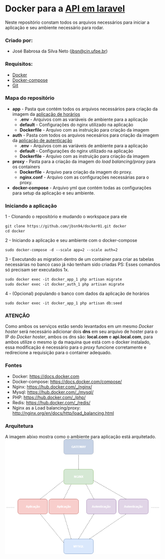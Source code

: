 # Docker para a [API em laravel](https://github.com/IF1007/laravel-horarioaulas.git)

Neste repositório constam todos os arquivos necessários para iniciar a aplicação e seu ambiente necessário para rodar.

### Criado por:

* José Babrosa da Silva Neto ([jbsn@cin.ufpe.br](mailto:jbsn@cin.ufpe.br))

### Requisitos:
* [Docker](https://docs.docker.com/install/)
* [Docker-compose](https://docs.docker.com/compose/install/#install-compose)
* [Git](https://git-scm.com/book/en/v2/Getting-Started-Installing-Git)

### Mapa do repositório
- **app** - Pasta que contém todos os arquivos necessários para criação da imagem da [aplicação de horários](https://github.com/IF1007/laravel-horarioaulas.git)
    - **.env** - Arquivos com as variáveis de ambiente para a aplicação
    - **default** - Configurações do nginx utilizado na aplicação
    - **Dockerfile** - Arquivo com as instruição para criação da imagem
- **auth** - Pasta com todos os arquivos necesários para criação da imagem da [aplicação de autenticação](https://github.com/IF1007/apiauthescolas)
    - **.env** - Arquivos com as variáveis de ambiente para a aplicação
    - **default** - Configurações do nginx utilizado na aplicação
    - **Dockerfile** - Arquivo com as instruição para criação da imagem
- **proxy** - Pasta para a criação da imagem do *load balancing/proxy* para os containers
    - **Dockerfile** - Arquivo para criação da imagem do proxy.
    - **nginx.conf** - Arquivo com as configurações necessárias para o proxy.
- **docker-compose** - Arquivo yml que contém todas as configurações para setup da aplicação e seu ambiente.
### Iniciando a aplicação

1 - Clonando o repositório e mudando o workspace para ele
```shell
git clone https://github.com/jbsn94/docker01.git docker
cd docker
```
2 - Iniciando a aplicação e seu ambiente com o docker-compose
```shell
sudo docker-compose -d --scale app=2 --scale auth=2
```
3 - Executando as migration dentro de um container para criar as tabelas necessárias no banco caso já não tenham sido criadas
PS: Esses comandos só precisam ser executados 1x.
```shell
sudo docker exec -it docker_app_1 php artisan migrate
sudo docker exec -it docker_auth_1 php artisan migrate
```
4 - (Opcional) populando o banco com dados da aplicação de horários
```shell
sudo docker exec -it docker_app_1 php artisan db:seed
```

### ATENÇÃO
Como ambos os serviços estão sendo levantados em um mesmo *Docker hoster* será necessário adicionar dois **dns** em seu arquivo de hoster para o IP do *Docker hoster*, ambos os dns são: **local.com** e **api.local.com**, para ambos utilize o mesmo ip da maquina que está com o docker instalado, essa modificação é necessário para o *proxy* funcione corretamente e redirecione a requisição para o container adequado.

### Fontes
- Docker: https://docs.docker.com
- Docker-compose: https://docs.docker.com/compose/
- Nginx: https://hub.docker.com/_/nginx/
- Mysql: https://hub.docker.com/_/mysql/
- PHP: https://hub.docker.com/_/php/
- Redis: https://hub.docker.com/_/redis/
- Nginx as a Load balancing/proxy: http://nginx.org/en/docs/http/load_balancing.html

### Arquitetura
A imagem abixo mostra como o ambiente para aplicação está arquitetado.
![arquitetura](/arquitetura.png)
